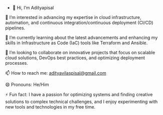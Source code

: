 - 👋 Hi, I’m Adityapisal

👀 I’m interested in advancing my expertise in cloud infrastructure, automation, and continuous integration/continuous deployment (CI/CD) pipelines.

🌱 I’m currently learning about the latest advancements and enhancing my skills in Infrastructure as Code (IaC) tools like Terraform and Ansible.

💞️ I’m looking to collaborate on innovative projects that focus on scalable cloud solutions, DevOps best practices, and optimizing deployment processes.

📫 How to reach me: adityavilaspisal@gmail.com

😄 Pronouns: He/Him

⚡ Fun fact: I have a passion for optimizing systems and finding creative solutions to complex technical challenges, and I enjoy experimenting with new tools and technologies in my free time.

<!---
Adityapisal11/Adityapisal11 is a ✨ special ✨ repository because its `README.md` (this file) appears on your GitHub profile.
You can click the Preview link to take a look at your changes.
--->
